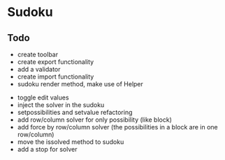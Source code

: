 # Sudoku

## Todo
+ create toolbar
+ create export functionality
+ add a validator
+ create import functionality
+ sudoku render method, make use of Helper
- toggle edit values
- inject the solver in the sudoku
- setpossibilities and setvalue refactoring
- add row/column solver for only possibility (like block)
- add force by row/column solver (the possibilities in a block are in one row/column)
- move the issolved method to sudoku
- add a stop for solver
